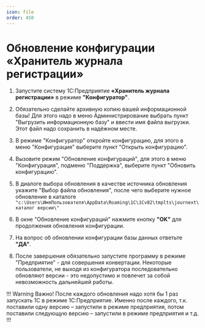 ```yaml
---
icon: file
order: 450
---
```


# Обновление конфигурации «Хранитель журнала регистрации»

1. Запустите систему 1С:Предприятие **«Хранитель журнала регистрации»** в режиме **"Конфигуратор"**.

2. Обязательно сделайте архивную копию вашей информационной базы! Для этого надо в меню Администрирование выбрать пункт "Выгрузить информационную базу" и ввести имя файла выгрузки. Этот файл надо сохранить в надёжном месте.

3. В режиме "Конфигуратор" откройте конфигурацию, для этого в меню "Конфигурация" выберите пункт "Открыть конфигурацию".

4. Вызовите режим "Обновление конфигураций", для этого в меню "Конфигурация", подменю "Поддержка", выберите пункт "Обновить конфигурацию".

5. В диалоге выбора обновления в качестве источника обновления укажите "Выбор файла обновления", после чего выберите нужное обновление в каталоге `"c:\Users\ИмяПользователя\AppData\Roaming\1C\1Cv82\tmplts\journext\каталог версии\"`

6. В окне "Обновление конфигураций" нажмите кнопку **"OK"** для продолжения обновления конфигурации.

7. На вопрос об обновлении конфигурации базы данных ответьте **"ДА"**.

8. После завершения обязательно запустите программу в режиме "Предприятие" - для совершения конвертации. Некоторые пользователи, не выходя из конфигуратора последовательно обновляют версии - это недопустимо и повлечет за собой невозможность дальнейшей работы.

!!! Warning Важно! 
После каждого обновления надо хотя бы 1 раз запускать 1С в режиме 1С:Предприятие. Именно после каждого, т.к. поставили одну версию – запустили в режиме предприятия, потом поставили следующую версию – запустили в режиме предприятия и т.д.
!!!
